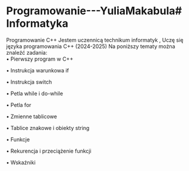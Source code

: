 # Programowanie---YuliaMakabula# Informatyka
Programowanie C++
Jestem uczennicą technikum informatyk , Uczę się języka programowania C++ (2024-2025)
Na poniższy tematy można znaleźć zadania:  
• ﻿﻿Pierwszy program w C++  

• ﻿﻿Instrukcja warunkowa if  

• ﻿﻿Instrukcja switch  

• ﻿﻿Petla while i do-while  

• ﻿﻿Petla for  

• ﻿﻿Zmienne tablicowe  

• ﻿﻿Tablice znakowe i obiekty string 

• Funkcje 

• Rekurencja i przeciążenie funkcji 

• Wskaźniki 
